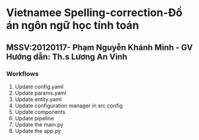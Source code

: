 # Vietnamee Spelling-correction-Đồ án ngôn ngữ học tính toán
## MSSV:20120117- Phạm Nguyễn Khánh Minh - GV Hướng dẫn: Th.s Lương An Vinh

### Workflows

1. Update config.yaml
2. Update params.yaml
3. Update entity.yaml
4. Update configuration manager in src config
5. Update components
6. Update pipeline
7. Update the main.py
8. Update the app.py

